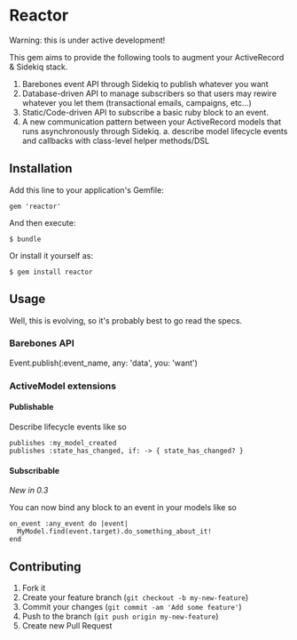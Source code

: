 # Reactor

Warning: this is under active development!

This gem aims to provide the following tools to augment your ActiveRecord & Sidekiq stack.

 1. Barebones event API through Sidekiq to publish whatever you want
 2. Database-driven API to manage subscribers so that users may rewire whatever you let them (transactional emails, campaigns, etc...)
 3. Static/Code-driven API to subscribe a basic ruby block to an event.
 4. A new communication pattern between your ActiveRecord models that runs asynchronously through Sidekiq.
    a. describe model lifecycle events and callbacks with class-level helper methods/DSL

## Installation

Add this line to your application's Gemfile:

    gem 'reactor'

And then execute:

    $ bundle

Or install it yourself as:

    $ gem install reactor

## Usage

Well, this is evolving, so it's probably best to go read the specs.


### Barebones API

   Event.publish(:event_name, any: 'data', you: 'want')

### ActiveModel extensions

#### Publishable

  Describe lifecycle events like so

    publishes :my_model_created
    publishes :state_has_changed, if: -> { state_has_changed? }

#### Subscribable

  *New in 0.3*

  You can now bind any block to an event in your models like so

    on_event :any_event do |event|
      MyModel.find(event.target).do_something_about_it!
    end

## Contributing

1. Fork it
2. Create your feature branch (`git checkout -b my-new-feature`)
3. Commit your changes (`git commit -am 'Add some feature'`)
4. Push to the branch (`git push origin my-new-feature`)
5. Create new Pull Request
